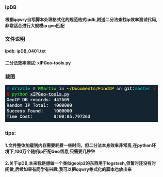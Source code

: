 ### ipDB
#### 根据qqwry自写脚本处理格式化的规范格式ipdb,附送二分法查找ip效率测试代码,非常适合进行大规模ip geo匹配

### 文件说明
#### ipdb: ipDB_0401.txt
#### 二分法效率测试: xIPGeo-tools.py

### 截图
![image](https://github.com/DrizzleRisk/ipDB/blob/master/screen.png)

### tips:
#### 1.文件整体加载到内存需要耗费一些时间，但二分法本身效率非常高,在python环境下,100万个随机ip匹配Geo信息,只需要几秒钟
#### 2.关于ipDB,本来我是想做一个类似geoip2的东西用于logstash,但暂时还没有时间做,后续如果有同学有兴趣,我可以把qqwry格式化的脚本也放出来